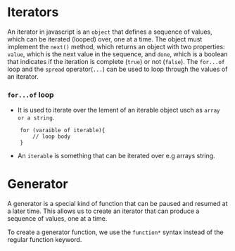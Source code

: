 # Iterators
An iterator in javascript is an `object` that defines a sequence of values, which can be iterated (looped) over, one at a time. The object must implement the `next()` method, which returns an object with two properties: `value`, which is the next value in the sequence, and `done`, which is a boolean that indicates if the iteration is complete (`true`) or not (`false`). The `for...of` loop and the `spread` operator(`...`) can be used to loop through the values of an iterator.

### `for...of` loop
- It is used to iterate over the lement of an iterable object usch as `array or a string`.
```
    for (varaible of iterable){
        // loop body
    }
```
- An `iterable` is something that can be iterated over e.g arrays string. 

# Generator
A generator is a special kind of function that can be paused and resumed at a later time. This allows us to create an iterator that can produce a sequence of values, one at a time.

To create a generator function, we use the `function*` syntax instead of the regular function keyword.